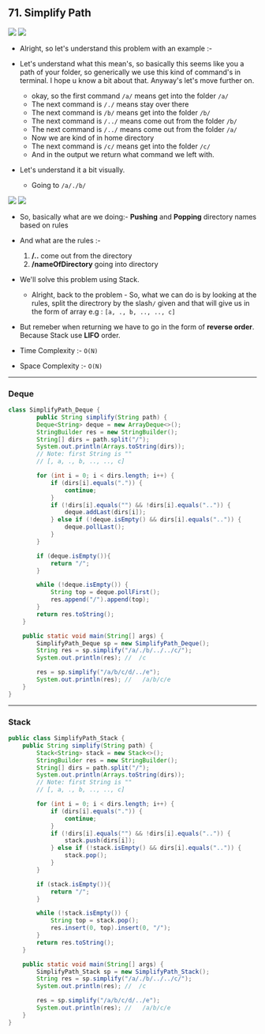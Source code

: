 ## 71. Simplify Path
![](img/2022-05-09-09-32-06.png)
![](img/2022-05-09-09-32-17.png)

 - Alright, so let's understand this problem with an example :-

- Let's understand what this mean's, so basically this seems like you a path of your 
  folder, so generically we use this kind of command's in terminal. I hope u know a 
  bit about that. Anyway's let's move further on.
  - okay, so the first command `/a/` means get into the folder `/a/`
  - The next command is `/./` means stay over there
  - The next command is `/b/` means get into the folder `/b/`
  - The next command is `/../` means come out from the folder `/b/`
  - The next command is `/../` means come out from the folder `/a/`
  - Now we are kind of in home directory
  - The next command is `/c/` means get into the folder `/c/`
  - And in the output we return what command we left with.

- Let's understand it a bit visually.
  - Going to `/a/./b/`

![](img/2022-05-09-09-36-34.png)
![](img/2022-05-09-09-36-46.png)

- So, basically what are we doing:-
  **Pushing** and **Popping** directory names based on rules

- And what are the rules :-
  1. **/..** come out from the directory
  2. **/nameOfDirectory** going into directory

- We'll solve this problem using Stack.
  - Alright, back to the problem - So, what we can do is by 
    looking at the rules, split the directrory by the slash`/` given 
    and that will give us in the form of array e.g : `[a, ., b, .., .., c]`

- But remeber when returning we have to go in the form of **reverse order**. 
  Because Stack use **LIFO** order.

- Time Complexity :- `O(N)`
- Space Complexity :- `O(N)`
---
### Deque

```java
class SimplifyPath_Deque {
        public String simplify(String path) {
        Deque<String> deque = new ArrayDeque<>();
        StringBuilder res = new StringBuilder();
        String[] dirs = path.split("/");
        System.out.println(Arrays.toString(dirs));
        // Note: first String is ""
        // [, a, ., b, .., .., c]

        for (int i = 0; i < dirs.length; i++) {
            if (dirs[i].equals(".")) {
                continue;
            }
            if (!dirs[i].equals("") && !dirs[i].equals("..")) {
                deque.addLast(dirs[i]);
            } else if (!deque.isEmpty() && dirs[i].equals("..")) {
                deque.pollLast();
            }
        }

        if (deque.isEmpty()){
            return "/";
        }

        while (!deque.isEmpty()) {
            String top = deque.pollFirst();
            res.append("/").append(top);
        }
        return res.toString();
    }

    public static void main(String[] args) {
        SimplifyPath_Deque sp = new SimplifyPath_Deque();
        String res = sp.simplify("/a/./b/../../c/");
        System.out.println(res); //  /c

        res = sp.simplify("/a/b/c/d/../e");
        System.out.println(res); //   /a/b/c/e
    }
}
```
---
### Stack

```java
public class SimplifyPath_Stack {
    public String simplify(String path) {
        Stack<String> stack = new Stack<>();
        StringBuilder res = new StringBuilder();
        String[] dirs = path.split("/");
        System.out.println(Arrays.toString(dirs));
        // Note: first String is ""
        // [, a, ., b, .., .., c]

        for (int i = 0; i < dirs.length; i++) {
            if (dirs[i].equals(".")) {
                continue;
            }
            if (!dirs[i].equals("") && !dirs[i].equals("..")) {
                stack.push(dirs[i]);
            } else if (!stack.isEmpty() && dirs[i].equals("..")) {
                stack.pop();
            }
        }

        if (stack.isEmpty()){
            return "/";
        }

        while (!stack.isEmpty()) {
            String top = stack.pop();
            res.insert(0, top).insert(0, "/");
        }
        return res.toString();
    }

    public static void main(String[] args) {
        SimplifyPath_Stack sp = new SimplifyPath_Stack();
        String res = sp.simplify("/a/./b/../../c/");
        System.out.println(res); //  /c

        res = sp.simplify("/a/b/c/d/../e");
        System.out.println(res); //   /a/b/c/e
    }
}

```